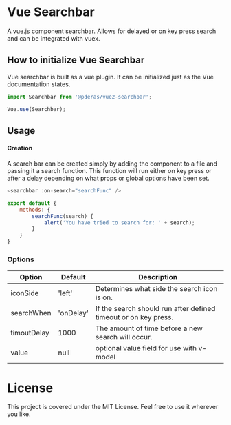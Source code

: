 # Vue Searchbar
A vue.js component searchbar. Allows for delayed or on key press search and can be integrated with vuex.

## How to initialize Vue Searchbar
Vue searchbar is built as a vue plugin. It can be initialized just as the Vue documentation states.

```javascript
import Searchbar from '@pderas/vue2-searchbar';

Vue.use(Searchbar);
```
## Usage

#### Creation
A search bar can be created simply by adding the component to a file and passing it a search function. This function will run either on key press or after a delay depending on what props or global options have been set.
```javascript
<searchbar :on-search="searchFunc" />

export default {
    methods: {
        searchFunc(search) {
            alert('You have tried to search for: ' + search);
        }
    }
}
```
### Options
| Option      | Default   | Description                                                     |
|-------------|-----------|-----------------------------------------------------------------|
| iconSide    | 'left'    | Determines what side the search icon is on.                     |
| searchWhen  | 'onDelay' | If the search should run after defined timeout or on key press. |
| timoutDelay | 1000      | The amount of time before a new search will occur.              |
| value       | null      | optional value field for use with v-model                       |
# License
This project is covered under the MIT License. Feel free to use it wherever you like.